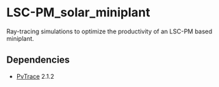 # LSC-PM_solar_miniplant
Ray-tracing simulations to optimize the productivity of an LSC-PM based miniplant.

## Dependencies
* [PvTrace](https://github.com/danieljfarrell/pvtrace) 2.1.2

